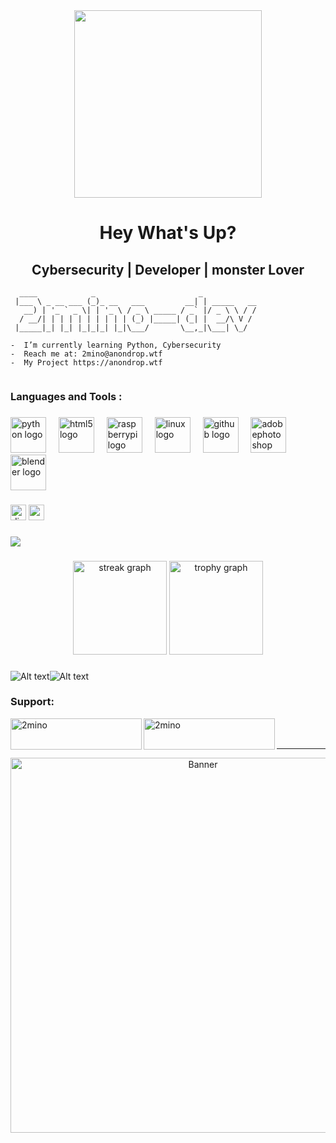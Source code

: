 <div align="center">
  <img height="300" src="https://i.pinimg.com/1200x/0e/30/8f/0e308fc09d2041cfa1d85fd95ae41d7c.jpg"  />
</div>

###

<h1 align="center">Hey What's Up?</h1>

###

<h2 align="center">Cybersecurity |  Developer | monster Lover</h2>

```
  ____            _                       _            
 |___ \ _ __ ___ (_)_ __   ___         __| | _____   __
   __) | '_ ` _ \| | '_ \ / _ \ _____ / _` |/ _ \ \ / /
  / __/| | | | | | | | | | (_) |_____| (_| |  __/\ V / 
 |_____|_| |_| |_|_|_| |_|\___/       \__,_|\___| \_/

-  I’m currently learning Python, Cybersecurity
-  Reach me at: 2mino@anondrop.wtf
-  My Project https://anondrop.wtf
                                                       
```


###

<h3 align="left">Languages and Tools :</h3>

###

<div align="left">
  <img src="https://skillicons.dev/icons?i=py" height="57" alt="python logo"  />
  <img width="12" />
  <img src="https://skillicons.dev/icons?i=html" height="57" alt="html5 logo"  />
  <img width="12" />
  <img src="https://skillicons.dev/icons?i=raspberrypi" height="57" alt="raspberrypi logo"  />
  <img width="12" />
  <img src="https://skillicons.dev/icons?i=linux" height="57" alt="linux logo"  />
  <img width="12" />
  <img src="https://skillicons.dev/icons?i=github" height="57" alt="github logo"  />
  <img width="12" />
  <img src="https://skillicons.dev/icons?i=ps" height="57" alt="adobephotoshop logo"  />
  <img width="12" />
  <img src="https://skillicons.dev/icons?i=blender" height="57" alt="blender logo"  />
</div>

###

<div align="left">
  <img src="https://img.shields.io/static/v1?message=Discord&logo=discord&label=&color=7289DA&logoColor=white&labelColor=&style=for-the-badge" height="25" alt="discord logo"  />
  <img src="https://img.shields.io/static/v1?message=Youtube&logo=youtube&label=&color=FF0000&logoColor=white&labelColor=&style=for-the-badge" height="25" alt="youtube logo"  />
</div>

###

<div align="left">
  <img src="https://visitor-badge.laobi.icu/badge?page_id=2mino-dev.2mino-dev&left_color=deeppink&right_color=black"  />
</div>

###

<div align="center">
  <img src="https://streak-stats.demolab.com?user=2mino-dev&locale=en&mode=daily&theme=dracula&hide_border=false&border_radius=5&order=3" height="150" alt="streak graph"  />
  <img src="https://github-profile-trophy.vercel.app?username=2mino-dev&theme=dracula&column=-1&row=1&margin-w=8&margin-h=8&no-bg=false&no-frame=false&order=4" height="150" alt="trophy graph"  />
</div>

### 

![Alt text](https://spotify-recently-played-readme.vercel.app/api?user=31ayitc2ghoxt5u7a6kpa3dktxjy)![Alt text](https://spotify-recently-played-readme.vercel.app/api?user=31ayitc2ghoxt5u7a6kpa3dktxjy)

###
<h3 align="left">Support:</h3>
<p><a href="https://www.buymeacoffee.com/2mino"> <img align="left" src="https://cdn.buymeacoffee.com/buttons/v2/default-yellow.png" height="50" width="210" alt="2mino" /></a><a href="https://ko-fi.com/2mino"> <img align="left" src="https://cdn.ko-fi.com/cdn/kofi3.png?v=3" height="50" width="210" alt="2mino" /></a></p><br><br>

---

<p align="center">
  <img src="https://i.pinimg.com/1200x/00/6f/4d/006f4d7387f2f8e0ad0a90b5e39baf8b.jpg" alt="Banner" width="600"/>
</p>
